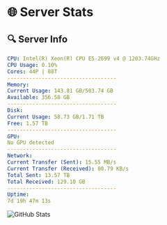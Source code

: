 # 🌐 Server Stats
## 🔍 Server Info
```yaml
CPU: Intel(R) Xeon(R) CPU E5-2699 v4 @ 1203.74GHz
CPU Usage: 0.10%
Cores: 44P | 88T
-----------------------------------
Memory:
Current Usage: 143.81 GB/503.74 GB
Available: 356.58 GB
-----------------------------------
Disk:
Current Usage: 58.73 GB/1.71 TB
Free: 1.57 TB
-----------------------------------
GPU:
No GPU detected
-----------------------------------
Network:
Current Transfer (Sent): 15.55 MB/s
Current Transfer (Received): 80.79 KB/s
Total Sent: 13.57 TB
Total Received: 129.10 GB
-----------------------------------
Uptime:
7d 19h 47m 13s
```
![GitHub Stats](https://img.shields.io/badge/Updated-2025-03-15_17:10:02-blue)
